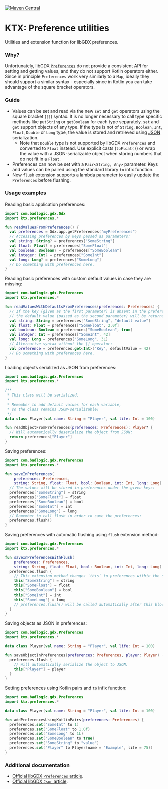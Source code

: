 ﻿[![Maven Central](https://img.shields.io/maven-central/v/io.github.libktx/ktx-preferences.svg)](https://search.maven.org/artifact/io.github.libktx/ktx-preferences)

# KTX: Preference utilities

Utilities and extension function for libGDX preferences.

### Why?

Unfortunately, libGDX [`Preferences`](https://libgdx.com/wiki/preferences) do not provide a consistent
API for setting and getting values, and they do not support Kotlin operators either. Since in principle
`Preferences` work very similarly to a `Map`, ideally they should support a similar syntax -
especially since in Kotlin you can take advantage of the square bracket operators.

### Guide

- Values can be set and read via the new `set` and `get` operators using the square bracket (`[]`) syntax.
It is no longer necessary to call type specific methods like `putString` or `getBoolean` for
each type separately. `set` and `get` support objects of any type. If the type is not of `String`, `Boolean`,
`Int`, `Float`, `Double` or `Long` type, the value is stored and retrieved using
[JSON](https://libgdx.com/wiki/utils/reading-and-writing-json) serialization.
  - Note that `Double` type is not supported by libGDX `Preferences` and converted to `Float`
  instead. Use explicit casts (`toFloat()`) or wrap the value with a JSON-serializable object
  when storing numbers that do not fit in a `Float`.
- Preferences can now be set with a `Pair<String, Any>` parameter. Keys and values can be paired using
the standard library `to` infix function.
- New `flush` extension supports a lambda parameter to easily update the `Preferences` before flushing.

### Usage examples

Reading basic application preferences:

```kotlin
import com.badlogic.gdx.Gdx
import ktx.preferences.*

fun readValuesFromPreferences() {
  val preferences = Gdx.app.getPreferences("myPreferences")
  // Accessing preferences by keys passed as parameters:
  val string: String? = preferences["SomeString"]
  val float: Float? = preferences["SomeFloat"]
  val boolean: Boolean? = preferences["SomeBoolean"]
  val integer: Int? = preferences["SomeInt"]
  val long: Long? = preferences["SomeLong"]
  // Do something with preferences here.
}
```

Reading basic preferences with custom default values in case they are missing:

```kotlin
import com.badlogic.gdx.Preferences
import ktx.preferences.*

fun readValuesWithDefaultsFromPreferences(preferences: Preferences) {
  // If the key (given as the first parameter) is absent in the preferences,
  // the default value (passed as the second parameter) will be returned:
  val string: String = preferences["SomeString", "default value"]
  val float: Float = preferences["SomeFloat", 2.0f]
  val boolean: Boolean = preferences["SomeBoolean", true]
  val integer: Int = preferences["SomeInt", 42]
  val long: Long = preferences["SomeLong", 3L]
  // Alternative syntax without the [] operator:
  val preference = preferences.get<Int>("Key", defaultValue = 42)
  // Do something with preferences here.
}
```

Loading objects serialized as JSON from preferences:

```kotlin
import com.badlogic.gdx.Preferences
import ktx.preferences.*

/**
 * This class will be serialized.
 *
 * Remember to add default values for each variable,
 * so the class remains JSON-serializable!
 */
data class Player(val name: String = "Player", val life: Int = 100)

fun readObjectFromPreferences(preferences: Preferences): Player? {
  // Will automatically deserialize the object from JSON:
  return preferences["Player"]
}
```

Saving preferences:

```kotlin
import com.badlogic.gdx.Preferences
import ktx.preferences.*

fun saveInPreferences(
    preferences: Preferences,
    string: String, float: Float, bool: Boolean, int: Int, long: Long) {
  // The values will be stored in preferences under the given keys:
  preferences["SomeString"] = string
  preferences["SomeFloat"] = float
  preferences["SomeBoolean"] = bool
  preferences["SomeInt"] = int
  preferences["SomeLong"] = long
  // Remember to call flush in order to save the preferences:
  preferences.flush()
}
```

Saving preferences with automatic flushing using `flush` extension method:

```kotlin
import com.badlogic.gdx.Preferences
import ktx.preferences.*

fun saveInPreferencesWithFlush(
    preferences: Preferences,
    string: String, float: Float, bool: Boolean, int: Int, long: Long) {
  preferences.flush {
    // This extension method changes `this` to preferences within the scope:
    this["SomeString"] = string
    this["SomeFloat"] = float
    this["SomeBoolean"] = bool
    this["SomeInt"] = int
    this["SomeLong"] = long
    // preferences.flush() will be called automatically after this block.
  }
}
```

Saving objects as JSON in preferences:

```kotlin
import com.badlogic.gdx.Preferences
import ktx.preferences.*

data class Player(val name: String = "Player", val life: Int = 100)

fun saveObjectInPreferences(preferences: Preferences, player: Player) {
  preferences.flush {
    // Will automatically serialize the object to JSON:
    this["Player"] = player
  }
}
```

Setting preferences using Kotlin pairs and `to` infix function:

```kotlin
import com.badlogic.gdx.Preferences
import ktx.preferences.*

data class Player(val name: String = "Player", val life: Int = 100)

fun addPreferencesUsingKotlinPairs(preferences: Preferences) {
  preferences.set("SomeInt" to 1)
  preferences.set("SomeFloat" to 1.0f)
  preferences.set("SomeLong" to 1L)
  preferences.set("SomeBoolean" to true)
  preferences.set("SomeString" to "value")
  preferences.set("Player" to Player(name = "Example", life = 75))
}
```

### Additional documentation

- [Official libGDX `Preferences` article](https://libgdx.com/wiki/preferences).
- [Official libGDX `Json` article](https://libgdx.com/wiki/utils/reading-and-writing-json).





